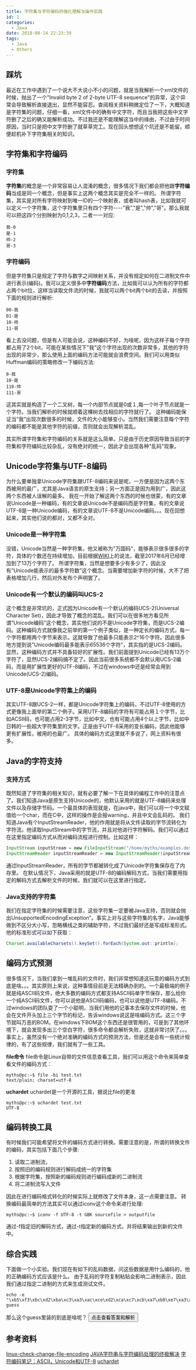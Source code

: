 ```yaml
---
title: 字符集与字符编码的强化理解与操作实践
id: 1
categories:
  - Java
date: 2018-08-14 22:23:39
tags:
  - Java
  - Others
---
```


## 踩坑
最近在工作中遇到了一个说大不大说小不小的问题，就是当我解析一个xml文件的时候，抛出了一个"Invalid byte 2 of 2-byte UTF-8 sequence"的异常，这个异常会导致解析直接退出，显然不能容忍。查阅相关资料稍微定位了一下，大概知道是字符集的问题，仔细一看，xml文件中的确有中文字符，而且当我把这些中文字符删了之后的确又能解析成功。不过我还是不能理解这当中的缘由，不过由于时间原因，当时只是把中文字符删了就草草完工。现在回头想想这个坑还是不能留，顺便趁机补下字符集相关的知识。

## 字符集和字符编码
### 字符集
**字符集**的概念是一个非常容易让人混淆的概念，很多情况下我们都会把他跟**字符编码**当成是同一个概念，但是事实上这两个概念其实是完全不一样的。
所谓字符集，其实是对所有字符映射到唯一ID的一个映射表，或者叫hash表，比如我就可以定义一个字符集，这个字符集里只有四个字符----"我”,"是","帅","哥"。那么我就可以把这四个分别映射为0,1,2,3，二者一一对应:
```
我-0
是-1
帅-2
哥-3
```

### 字符编码
但是字符集只是规定了字符与数字之间映射关系，并没有规定如何在二进制文件中进行表示(编码)。我可以定义很多中**字符编码**方法，比如我可以认为所有的字符都占两个bit位，这样当读取文件流的时候，我就可以两个bit两个bit的去读，并按照下面的规则进行解析:
```
00-我
01-是
10-帅
11-哥
```
看上去没问题，但是有人可能会说，这种编码不好，为啥呢，因为这样子每个字符都占用了2个bit，可能在某些情况下"我"这个字符出现的次数非常多，其他的字符出现的非常少，那么使用上面的编码方法可能就会浪费空间。我们可以用类似Huffman编码的策略修改一下编码方法:
```
0-我
10-是
110-帅
111-哥
```
这其实就是构造了一个二叉树，每一个内部节点就是0或１,每一个叶子节点就是一个字符。当我们解析的时候就顺着这棵树去找相应的字符就行了。
这种编码能保证当“我”出现次数很多的时候，文件的大小能够变小。当然我们需要注意每个字符的编码都不能是其他字符的前缀，否则就会出现解析混乱。

其实所谓字符集和字符编码的关系就是这么简单。只是由于历史原因导致当前的字符集和字符编码比较杂乱，没有绝对的统一，因此才会出现各种"乱码"现象。

## Unicode字符集与UTF-8编码
为什么要单独拿Unicode字符集跟UTF-8编码来说是呢，一方便是因为这两个东西被用的最广，尤其是Java语言的原生支持；另一方面正是因为用到广，因此这两个东西被人误解的最多。
我在一开始了解这两个东西的时候也很蒙，有的文章说Unicode是一种编码，有的文章说Unicode不是编码而是字符集，有的文章说UTF-8是一种Unicode编码，有的文章说UTF-8不是Unicode编码。。。现在回想起来，其实他们说的都对，又都不全对。

### Unicode是一种字符集
没错，Unicode当然是一种字符集，他又被称为"万国码"，能够表示很多很多的字符，具体的个数还在持续增加，目前根据[WIKI](https://zh.wikipedia.org/zh-cn/Unicode#Unicode.E7.9A.84.E7.BC.96.E7.A0.81.E5.92.8C.E5.AE.9E.E7.8E.B0)上的说法，截至2017年6月已经增加到了13万个字符了。
所谓字符集，当然是想要多少有多少了，因此没有“Unicode能表示的最多字符数”这个概念。当需要增加新字符的时候，大不了把表格增加几行，然后对外发布个声明罢了。

### Unicode有一个默认的编码叫UCS-2
这个概念是非常坑的，正式因为Unicode有一个默认的编码UCS-2(Universal Character Set)，因此才导致了概念的混乱。我们可以在很多地方看见所谓“Unicode编码”这个概念，其实他们说的不是Unicode字符集，而是UCS-2编码。这种编码方式就像我之前举的第一个例子类似，是一种定长的编码方式，每一个字符都用两个字节来表示。这就导致了他最多只能表示2^16个字符。因此很多地方提到说"Unicode编码最多能表示65536个字符"，其实指的是UCS-2编码。
显然，这种编码方式并不具备较好的扩展性。我们前面提到Unicode已经有13万个字符了，显然UCS-2编码搞不定了。因此当前很多系统都不会默认用UCS-2编码，而是用扩展性更好的UTF-8编码，不过在windows中还是经常会用到Unicode(UCS-2)编码。

### UTF-8是Unicode字符集上的编码
其实UTF-8跟UCS-2一样，都是Unicode字符集上的编码，不过UTF-8使用的方式更像我上面举的第二个例子。采用UTF-8编码的字符有可能占用１个字节，比如ACSII码，也可能占用2-3字节，比如中文，也有可能占用4个以上字节，比如中日韩的一些超大字符集里的文字。正是由于UTF-8采用的变长编码，因此他能够更有扩展性，被用的也最广。
具体的编码方式这里就不多说了，网上资料有很多。

## Java的字符支持

### 支持方式
既然知道了字符集的相关知识，就有必要了解一下在具体的编程工作中的注意点了。我们知道Java是原生支持Unicode的，他默认采用的就是UTF-8编码来处理文件以及存储字节码。一个最具体的表现就是，在java中，我们可以将一个中文赋值给一个char，而在C中，这样的操作是会报warning，并且中文会乱码的。
我们知道Java有个InputStreamReader，他的作用就是将从文件读取的字节流转化为字符流。他读取InputStream中的字节流，并且对他进行字符解码。我们可以通过在这里指定编码方式从而对编码流程进行控制。比如这样：
```java
InputStream inputStream = new FileInputStream("/home/myths/examples.desktop");
InputStreamReader inputStreamReader = new InputStreamReader(inputStream, "UTF-8");
```
通过InputStreamReader，所有的字节都被转化成了Unicode字符集保存在了内存里。
在默认情况下，Java采用的就是UTF-8的编码解码方式，当我们需要用指定的解码方式去解析文件的时候，我们就可以在这里进行指定。

### Java支持的字符集
我们在指定字符集的时候需要注意，这些字符集一定要被Java支持，否则就会抛出UnsupportedEncodingException”。事实上对与这些字符集的名字，Java能够做到不区分大小写，忽略横线之类的辅助字符，不过我们最好还是写成标准形式。他的标准形式可以如下获取：
```java
Charset.availableCharsets().keySet().forEach(System.out::println);
```

## 编码方式预测
很多情况下，当我们拿到一堆乱码的文件时，我们非常想知道这玩意的编码方式到底是啥。。。其实原则上来说，这种事情目前是无法精确办到的。一个最极端的例子就是纯ASCII码文件，绝大多数的编码方式都支持ASCII码单字节保存，那么给你一个纯ASCII码文件，你可以说他是ASCII码编码，也可以说他是UTF-8编码。不过windows的团队耍了一个小聪明，当我们用他的记事本去保存文件的时候，他会在文件开头加上三个字节的标记，告诉windows说这是啥编码方式。这三个字节就叫万恶的BOM。在windows下BOM这个东西还是很管用的，可是到了其他环境下，就会发现多出三个空白字符，很多命令都会解析失败，这就非常讨厌了。。。
事实上，虽然没有一个绝对准确的编码方式的预测方法，但是还是会有一些统计规律的，有了这些规律，我们就有了一些工具。

**file命令**
file命令是Linux自带的文件信息查看工具，我们可以用这个命令来简单查看文件的编码方式：
```
myths@pc:~$ file -bi test.txt
text/plain; charset=utf-8
```

**uchardet**
uchardet是一个开源的工具，据说比file的更准
```
myths@pc:~$ uchardet test.txt 
UTF-8
```

## 编码转换工具

有时候我们可能希望将文件的编码方式进行转换。需要注意的是，所谓的转换文件的编码，其实包括下面几个步骤:
1. 读取二进制流，
2. 按照旧的编码规则进行解码成统一的字符集
3. 根据字符集，按照新的编码规则进行编码成新的二进制流
4. 将二进制流写入文件

因此在进行编码格式转化的时候实际上就修改了文件本身，这一点需要注意。
转换编码最简单的方法其实可以通过iconv这个命令来进行处理:
```
myths@pc:~$ iconv -f UTF-8 -t GBK sourcefile > outputfile
```
通过-f指定旧的解码方式，通过-t指定新的编码方式，并将结果输出到新的文件中。

## 综合实践

下面做一个小实验。我们现在有如下的乱码数据，问这些数据是用什么编码的，他的正确编码方式应该是什么。
由于乱码的字符复制粘贴会影响二进制表示，因此我们通过指定二进制的方式来生成测试文件。
```
echo -e "\xb5\xf3\xbc\xd2\xba\xc3\xa3\xac\xce\xd2\xca\xc7\xcb\xa7\xb8\xe7\xa3\xac\xbb\xb6\xd3\xad\xb4\xf3\xbc\xd2\xba\xcd\xce\xd2\xd7\xf6\xc5\xf3\xd3\xd1\xa1\xa3"> guess
```
那么这个guess里装的到底是啥呢？
<button onclick="document.getElementById('ans').hidden=false;this.hidden=true" >点击查看答案和解析</button>
<div id="ans" hidden=true>
<em>答案与解析</em>
如果你电脑的默认字符集是GBK，那么或许你已经看到了答案了。
如果你电脑的默认字符集是UTF-8之类的，那你大概就要稍微折腾一番了。
1. 通过`file -bi guess`命令来猜测文件的字符集，发现是ISO-8859
2. 尝试iconv命令，发现并不能正常解码，放弃。
3. 通过`uchardet guess`命令来猜测文件的字符集，可以看到字符集是gb18030
4. 通过`iconv -f GB18030 -t UTF-8 guess `命令可以将字符集从GBK转换为UTF-8
5. 答案：“大家好，我是帅哥，欢迎大家和我做朋友。”
</div>


## 参考资料
[linux-check-change-file-encoding](https://www.shellhacks.com/linux-check-change-file-encoding/)
[JAVA字符串与字符编码处理的终极解决](http://blog.sina.com.cn/s/blog_5920510a0101ijj5.html)
[字符编码笔记：ASCII，Unicode和UTF-8](http://www.ruanyifeng.com/blog/2007/10/ascii_unicode_and_utf-8.html)
[uchardet](https://github.com/BYVoid/uchardet)